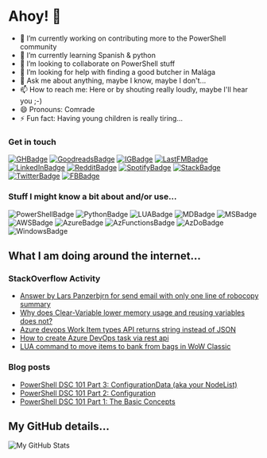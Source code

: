 # Ahoy! 👋

<!--
**Panzerbjrn/Panzerbjrn** is a ✨ _special_ ✨ repository because its `README.md` (this file) appears on your GitHub profile.

Here are some ideas to get you started:
-->

- 🔭 I’m currently working on contributing more to the PowerShell community
- 🌱 I’m currently learning Spanish & python
- 👯 I’m looking to collaborate on PowerShell stuff
- 🤔 I’m looking for help with finding a good butcher in Malága
- 💬 Ask me about anything, maybe I know, maybe I don't...
- 📫 How to reach me: Here or by shouting really loudly, maybe I'll hear you ;-)
- 😄 Pronouns: Comrade
- ⚡ Fun fact: Having young children is really tiring...

<!--
[<img src="https://novatorem-teal-three.vercel.app/api/spotify-playing" alt="Spotify Now Playing" width="350" />](https://open.spotify.com/user/panzerbjrn)
 [![Spotify](https://novatorem-panzerbjrn.vercel.app/api/spotify)](https://open.spotify.com/user/panzerbjrn) 
-->
### Get in touch
[![GHBadge]][GHProfile]
[![GoodreadsBadge]][GoodreadsProfile]
[![IGBadge]][IGProfile]
[![LastFMBadge]][LastFMProfile]
[![LinkedInBadge]][LinkedInProfile]
[![RedditBadge]][RedditProfile]
[![SpotifyBadge]][SpotifyProfile]
[![StackBadge]][StackOverFlowProfile]
[![TwitterBadge]][TwitterProfile]
[![FBBadge]][FBProfile]

### Stuff I might know a bit about and/or use...
![PowerShellBadge] 
![PythonBadge] 
![LUABadge]
![MDBadge]
![MSBadge]
![AWSBadge]
![AzureBadge]
![AzFunctionsBadge]
![AzDoBadge]
![WindowsBadge]

## What I am doing around the internet...
### StackOverflow Activity
<!-- STACKOVERFLOW:START -->
- [Answer by Lars Panzerbjrn for send email with only one line of robocopy summary](https://stackoverflow.com/questions/67336808/send-email-with-only-one-line-of-robocopy-summary/67337656#67337656)
- [Why does Clear-Variable lower memory usage and reusing variables does not?](https://stackoverflow.com/questions/67234296/why-does-clear-variable-lower-memory-usage-and-reusing-variables-does-not)
- [Azure devops Work Item types API returns string instead of JSON](https://stackoverflow.com/questions/65783161/azure-devops-work-item-types-api-returns-string-instead-of-json)
- [How to create Azure DevOps task via rest api](https://stackoverflow.com/questions/65776209/how-to-create-azure-devops-task-via-rest-api)
- [LUA command to move items to bank from bags in WoW Classic](https://stackoverflow.com/questions/62020451/lua-command-to-move-items-to-bank-from-bags-in-wow-classic)
<!-- STACKOVERFLOW:END -->

### Blog posts
<!-- BLOG-POST-LIST:START -->
- [PowerShell DSC 101 Part 3: ConfigurationData (aka your NodeList)](https://itineranty.net/2017/02/15/powershell-dsc-101-part-3-configurationdata-aka-your-nodelist/)
- [PowerShell DSC 101 Part 2: Configuration](https://itineranty.net/2017/02/14/powershell-dsc-101-part-2-configuration/)
- [PowerShell DSC 101 Part 1: The Basic Concepts](https://itineranty.net/2017/02/13/powershell-dsc-101-part-1/)
<!-- BLOG-POST-LIST:END -->

## My GitHub details...
<!--
<img align="left" alt="My GitHub Stats" src="https://github-readme-stats-eight-ashen.vercel.app/api?username=panzerbjrn&show_icons=true&hide_border=true&theme=dark&hide=stars&bg_color=0c0f0f" />
-->
<img align="left" alt="My GitHub Stats" src="https://github-readme-stats.vercel.app/api?username=panzerbjrn&show_icons=true&hide_border=true&theme=dark&hide=stars&bg_color=0c0f0f" />


[FBBadge]: https://img.shields.io/badge/Facebook-100000?style=flat&logo=facebook&logoColor=black
[GHBadge]: https://img.shields.io/badge/GitHub-100000?style=flat&logo=github&logoColor=red
[GoodreadsBadge]: https://img.shields.io/badge/Goodreads-100000?style=flat&logo=Goodreads&logoColor=red
[IGBadge]: https://img.shields.io/badge/Instagram-100000?style=flat&logo=instagram&logoColor=black
[LastFMBadge]: https://img.shields.io/badge/LastFM-100000?style=flat&logo=lastdotfm&logoColor=black
[LinkedInBadge]: https://img.shields.io/badge/LinkedIn-100000?style=flat&logo=linkedin&logoColor=black
[OKCBadge]: https://img.shields.io/badge/OKC-100000?style=flat&logo=okcupid&logoColor=red
[RedditBadge]: https://img.shields.io/badge/Reddit-100000?style=flat&logo=reddit&logoColor=black
[SpotifyBadge]: https://img.shields.io/badge/Spotify-100000?&style=flat&logo=spotify&logoColor=red
[StackBadge]: https://img.shields.io/badge/Stack_Overflow-100000?style=flat&logo=stack-overflow&logoColor=white
[TwitterBadge]: https://img.shields.io/badge/Twitter-100000?style=flat&logo=twitter&logoColor=black

[FBProfile]: https://www.facebook.com/panzerbjrn
[GHProfile]: https://github.com/panzerbjrn
[GoodreadsProfile]: http://goodreads.com/Panzerbjrn
[IGProfile]: https://instagram.com/Panzerbjrn
[LastFMProfile]: http://last.fm/user/lpetersson/
[LinkedInProfile]: https://www.linkedin.com/in/lpetersson
[OKCProfile]: https://www.okcupid.com/profile/16622764975055422715
[RedditProfile]: https://www.reddit.com/user/panzerbjrn
[SpotifyProfile]: https://open.spotify.com/user/1112679980?si=9d3730c21f2e4b1a
[TwitterProfile]: https://twitter.com/Panzerbjrn
[StackOverFlowProfile]: https://stackoverflow.com/users/4915226/lars-panzerbjrn
[PythonBadge]: https://img.shields.io/badge/Python-3776AB?style=flat&logo=python&logoColor=white
[LUABadge]: https://img.shields.io/badge/Lua-2C2D72?style=flat&logo=lua&logoColor=white
[PowershellBadge]: https://img.shields.io/badge/PowerShell-666666?style=flat&logo=PowerShell&logoColor=white
[MDBadge]: https://img.shields.io/badge/Python-3776AB?style=flat&logo=python&logoColor=white
[MSBadge]: https://img.shields.io/badge/Microsoft-666666?style=flat&logo=microsoft&logoColor=white
[AWSBadge]: https://img.shields.io/badge/Amazon_AWS-232F3E?style=flat&logo=amazon-aws&logoColor=white
[AzureBadge]: https://img.shields.io/badge/microsoft%20azure-666666?style=flat&logo=microsoft-azure&logoColor=white
[AzFunctionsBadge]: https://img.shields.io/badge/Azure_Functions-666666?style=flat&logo=azure-functions&logoColor=white
[AzDoBadge]: https://img.shields.io/badge/Azure_DevOps-666666?style=flat&logo=azure-devops&logoColor=white
[WindowsBadge]: https://img.shields.io/badge/Windows-666666?style=flat&logo=windows&logoColor=white
